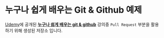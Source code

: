 # 누구나 쉽게 배우는 Git & Github 예제

[Udemy](https://www.udemy.com/how_to_start_git_and_github/)에 공개된 [**누구나 쉽게 배우는 git & github**](https://www.udemy.com/how_to_start_git_and_github/) 강의중 `Pull Request` 부분을 활용하기 위해 생성된 저장소 입니다.
